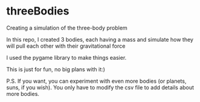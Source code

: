 # threeBodies
Creating a simulation of the three-body problem

In this repo, I created 3 bodies, each having a mass and simulate how they will pull each other with their gravitational force

I used the pygame library to make things easier.

This is just for fun, no big plans with it:)

P.S. If you want, you can experiment with even more bodies (or planets, suns, if you wish). You only have to modify the csv file to add details about more bodies.
